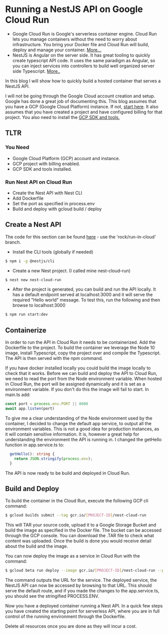 # Running a NestJS API on Google Cloud Run

- Google Cloud Run is Google's serverless container engine. Cloud Run lets you manage containers without the need to worry about infrastructure. You bring your Docker file and Cloud Run will build, deploy and manage your container. [More...](https://cloud.google.com/run/)
- NestJS is Angular on the server side. It has great tooling to quickly create typescript API code. It uses the same paradigm as Angular, so you can inject services into controllers to build well organized server side Typescript. [More..](https://nestjs.com/)

In this blog I will show how to quickly build a hosted container that serves a NestJS API.

I will not be going through the Google Cloud account creation and setup. Google has done a great job of documenting this. This blog assumes that you have a GCP (Google Cloud Platform) instance. If not, [start here](https://cloud.google.com/free/). It also assumes that you have created a project and have configured billing for that project. You also need to install the [GCP SDK and tools.](https://cloud.google.com/sdk/install)

## TLTR

### You Need

- Google Cloud Platform (GCP) account and instance.
- GCP project with billing enabled.
- GCP SDK and tools installed.

### Run Nest API on Cloud Run

- Create the Nest API with Nest CLI
- Add Dockerfile
- Set the port as specified in process.env
- Build and deploy with gcloud build / deploy

## Create a Nest API

The code for this section can be found [here](https://github.com/rockonsoft/nest-cloud-run) - use the 'rock/run-in-cloud' branch.

- Install the CLI tools (globally if needed)

```bash
$ npm i -g @nestjs/cli
```

- Create a new Nest project. (I called mine nest-cloud-run)

```bash
$ nest new nest-cloud-run
```

- After the project is generated, you can build and run the API locally. It has a default endpoint served at localhost:3000 and it will serve the required "Hello world" message.
  To test this, run the following and then browse to localhost:3000

```bash
$ npm run start:dev
```

## Containerize

In order to run the API in Cloud Run it needs to be containerized. Add the Dockerfile to the project. To build the container we leverage the Node 10 image, install Typescript, copy the project over and compile the Typescript. The API is then served with the npm command.

If you have docker installed locally you could build the image locally to check that it works. Before we can build and deploy the API to Cloud Run, we need to read the port from the Node environment variable. When hosted in Cloud Run, the port will be assigned dynamically and it is set as a environment variable. If you don't do this the image will fail to start.
In main.ts add:

```typescript
const port = process.env.PORT || 8080
await app.listen(port)
```

To give me a clear understanding of the Node environment used by the container, I decided to change the default app service, to output all the environment variables. This is not a good idea for production instances, as it will contain sensitive information. It is, however a great help for understanding the environment the API is running in. I changed the getHello function in app.service.ts to:

```typescript
  getHello(): string {
    return JSON.stringify(process.env);
  }
```

The API is now ready to be build and deployed in Cloud Run.

## Build and Deploy

To build the container in the Cloud Run, execute the following GCP cli command:

```bash
$ gcloud builds submit --tag gcr.io/[PROJECT-ID]/nest-cloud-run
```

This will TAR your source code, upload it to a Google Storage Bucket and build the image as specified in the Docker file. The bucket can be accessed through the GCP console. You can download the .TAR file to check what content was uploaded.
Once the build is done you would receive detail about the build and the image.

You can now deploy the image as a service in Cloud Run with the command:

```bash
$ gcloud beta run deploy --image gcr.io/[PROJECT-ID]/nest-cloud-run --platform managed
```

The command outputs the URL for the service.
The deployed service, the NestJS API can now be accessed by browsing to that URL. This should serve the default route, and if you made the changes to the app.service.ts, you should see the stringified PROCESS.ENV.

Now you have a deployed container running a Nest API. In a quick few steps you have created the starting point for serverless API, where you are in full control of the running environment through the Dockerfile.

Delete all resources once you are done as they will incur a cost.
